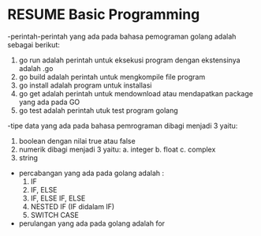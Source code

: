 # RESUME Basic Programming
-perintah-perintah yang ada pada bahasa pemograman golang adalah sebagai berikut:
  1. go run adalah perintah untuk eksekusi program dengan ekstensinya adalah .go
  2. go build adalah perintah untuk mengkompile file program
  3. go install adalah program untuk installasi
  4. go get adalah perintah untuk mendownload atau mendapatkan package yang ada pada GO
  5. go test adalah perintah utuk test program golang

-tipe data yang ada pada bahasa pemrograman dibagi menjadi 3 yaitu:
  1. boolean dengan nilai true atau false
  2. numerik dibagi menjadi 3 yaitu:
       a. integer
       b. float
       c. complex
  3. string

- percabangan yang ada pada golang adalah :
   1. IF
   2. IF, ELSE
   3. IF, ELSE IF, ELSE
   4. NESTED IF (IF didalam IF)
   5. SWITCH CASE
- perulangan yang ada pada golang adalah for
